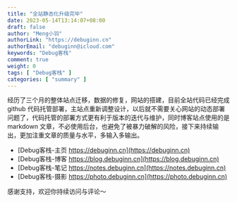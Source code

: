 ```yaml
---
title: "全站静态化升级完毕"
date: 2023-05-14T13:14:07+08:00
draft: false
author: "Meng小羽"
authorLink: "https://debuginn.cn"
authorEmail: "debuginn@icloud.com"
keywords: "Debug客栈"
comment: true
weight: 0
tags: [ "Debug客栈" ]
categories: [ "summary" ]
---
```


经历了三个月的整体站点迁移，数据的修复，网站的搭建，目前全站代码已经完成 github 代码托管部署，主站点重新调整设计，以后就不需要关心网站的动态部署问题了，代码托管的部署方式更有利于版本的迭代与维护，同时博客站点使用的是 markdown 文章，不必使用后台，也避免了被暴力破解的风险，接下来持续输出，更加注重文章的质量与水平，多输入多输出。

- [Debug客栈-主页 https://debuginn.cn](https://debuginn.cn)
- [Debug客栈-博客 https://blog.debuginn.cn](https://blog.debuginn.cn)
- [Debug客栈-笔记 https://notes.debuginn.cn](https://notes.debuginn.cn)
- [Debug客栈-摄影 https://photo.debuginn.cn](https://photo.debuginn.cn)

感谢支持，欢迎你持续访问与评论～
